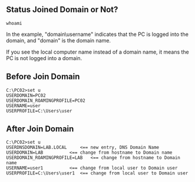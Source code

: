 ## Status Joined Domain or Not?
```
whoami
```
In the example, "domain\username" indicates that the PC is logged into the domain, and "domain" is the domain name.

If you see the local computer name instead of a domain name, it means the PC is not logged into a domain.

## Before Join Domain
```
C:\PC02>set u
USERDOMAIN=PC02
USERDOMAIN_ROAMINGPROFILE=PC02
USERNAME=user
USERPROFILE=C:\Users\user
```
## After Join Domain
```
C:\PC02>set u
USERDNSDOMAIN=LAB.LOCAL 	<== new entry, DNS Domain Name
USERDOMAIN=LAB			<== change from hostname to Domain name
USERDOMAIN_ROAMINGPROFILE=LAB	<== change from hostname to Domain name
USERNAME=user1			<== change from local user to Domain user
USERPROFILE=C:\Users\user1	<== change from local user to Domain user
```
## 
```

```
